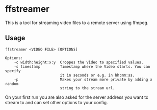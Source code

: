 # ffstreamer
This is a tool for streaming video files to a remote server using ffmpeg.

## Usage

````
ffstreamer <VIDEO FILE> [OPTIONS]
````
````
Options:
	-c width:height:x:y  Croppes the Video to specified values.
	-s timestamp         Timestamp where the Video starts. You can specify
	                     it in seconds or e.g. in hh:mm:ss.
	-p                   Makes your stream more private by adding a random
	                     string to the stream url.
````
On your first run you are also asked for the server address you want to stream to and can set other options to your config.

